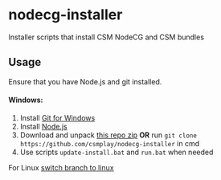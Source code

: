 # nodecg-installer

Installer scripts that install CSM NodeCG and CSM bundles

## Usage

Ensure that you have Node.js and git installed.

#### Windows:

1. Install [Git for Windows](https://git-scm.com/download/win)
2. Install [Node.js](https://nodejs.org/en/download/prebuilt-installer)
3. Download and unpack
   [this repo zip](https://github.com/csmplay/nodecg-scripts/archive/refs/heads/windows.zip)
   **OR** run `git clone https://github.com/csmplay/nodecg-installer` in cmd
4. Use scripts `update-install.bat` and `run.bat` when needed

For Linux
[switch branch to linux](https://github.com/csmplay/nodecg-installer/tree/linux)
